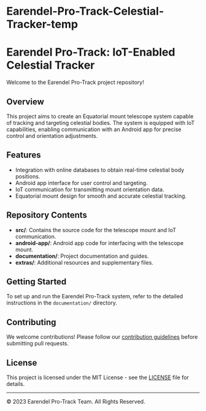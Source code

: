 # Earendel-Pro-Track-Celestial-Tracker-temp
<h1>Earendel Pro-Track: IoT-Enabled Celestial Tracker</h1>
    <p>Welcome to the Earendel Pro-Track project repository!</p>
    
  <h2>Overview</h2>
  <p>
      This project aims to create an Equatorial mount telescope system capable of tracking and targeting celestial bodies. The system is equipped with IoT capabilities, enabling communication with an Android app for precise control and orientation adjustments.
  </p>
  
  <h2>Features</h2>
  <ul>
      <li>Integration with online databases to obtain real-time celestial body positions.</li>
      <li>Android app interface for user control and targeting.</li>
      <li>IoT communication for transmitting mount orientation data.</li>
      <li>Equatorial mount design for smooth and accurate celestial tracking.</li>
  </ul>
  
  <h2>Repository Contents</h2>
  <ul>
      <li><strong>src/</strong>: Contains the source code for the telescope mount and IoT communication.</li>
      <li><strong>android-app/</strong>: Android app code for interfacing with the telescope mount.</li>
      <li><strong>documentation/</strong>: Project documentation and guides.</li>
      <li><strong>extras/</strong>: Additional resources and supplementary files.</li>
  </ul>
  
  <h2>Getting Started</h2>
  <p>
      To set up and run the Earendel Pro-Track system, refer to the detailed instructions in the <code>documentation/</code> directory.
  </p>
  
  <h2>Contributing</h2>
  <p>
      We welcome contributions! Please follow our <a href="CONTRIBUTING.md">contribution guidelines</a> before submitting pull requests.
  </p>
  
  <h2>License</h2>
  <p>
      This project is licensed under the MIT License - see the <a href="LICENSE">LICENSE</a> file for details.
  </p>
  
  <hr>
  <p>© 2023 Earendel Pro-Track Team. All Rights Reserved.</p>


